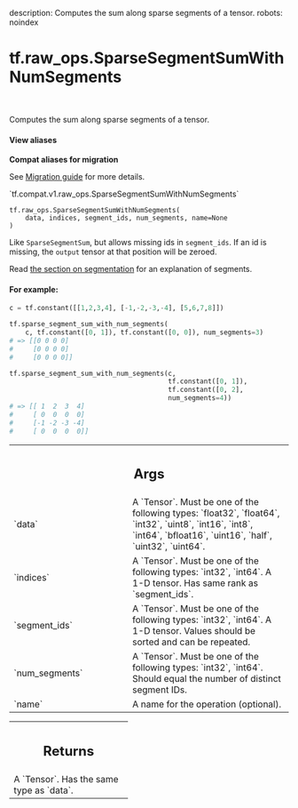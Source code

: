 description: Computes the sum along sparse segments of a tensor.
robots: noindex

# tf.raw_ops.SparseSegmentSumWithNumSegments

<!-- Insert buttons and diff -->

<table class="tfo-notebook-buttons tfo-api nocontent" align="left">

</table>



Computes the sum along sparse segments of a tensor.

<section class="expandable">
  <h4 class="showalways">View aliases</h4>
  <p>
<b>Compat aliases for migration</b>
<p>See
<a href="https://www.tensorflow.org/guide/migrate">Migration guide</a> for
more details.</p>
<p>`tf.compat.v1.raw_ops.SparseSegmentSumWithNumSegments`</p>
</p>
</section>

<pre class="devsite-click-to-copy prettyprint lang-py tfo-signature-link">
<code>tf.raw_ops.SparseSegmentSumWithNumSegments(
    data, indices, segment_ids, num_segments, name=None
)
</code></pre>



<!-- Placeholder for "Used in" -->

Like `SparseSegmentSum`, but allows missing ids in `segment_ids`. If an id is
missing, the `output` tensor at that position will be zeroed.

Read
[the section on segmentation](https://tensorflow.org/api_docs/python/tf/sparse#Segmentation)
for an explanation of segments.

#### For example:



```python
c = tf.constant([[1,2,3,4], [-1,-2,-3,-4], [5,6,7,8]])

tf.sparse_segment_sum_with_num_segments(
    c, tf.constant([0, 1]), tf.constant([0, 0]), num_segments=3)
# => [[0 0 0 0]
#     [0 0 0 0]
#     [0 0 0 0]]

tf.sparse_segment_sum_with_num_segments(c,
                                        tf.constant([0, 1]),
                                        tf.constant([0, 2],
                                        num_segments=4))
# => [[ 1  2  3  4]
#     [ 0  0  0  0]
#     [-1 -2 -3 -4]
#     [ 0  0  0  0]]
```

<!-- Tabular view -->
 <table class="responsive fixed orange">
<colgroup><col width="214px"><col></colgroup>
<tr><th colspan="2"><h2 class="add-link">Args</h2></th></tr>

<tr>
<td>
`data`
</td>
<td>
A `Tensor`. Must be one of the following types: `float32`, `float64`, `int32`, `uint8`, `int16`, `int8`, `int64`, `bfloat16`, `uint16`, `half`, `uint32`, `uint64`.
</td>
</tr><tr>
<td>
`indices`
</td>
<td>
A `Tensor`. Must be one of the following types: `int32`, `int64`.
A 1-D tensor. Has same rank as `segment_ids`.
</td>
</tr><tr>
<td>
`segment_ids`
</td>
<td>
A `Tensor`. Must be one of the following types: `int32`, `int64`.
A 1-D tensor. Values should be sorted and can be repeated.
</td>
</tr><tr>
<td>
`num_segments`
</td>
<td>
A `Tensor`. Must be one of the following types: `int32`, `int64`.
Should equal the number of distinct segment IDs.
</td>
</tr><tr>
<td>
`name`
</td>
<td>
A name for the operation (optional).
</td>
</tr>
</table>



<!-- Tabular view -->
 <table class="responsive fixed orange">
<colgroup><col width="214px"><col></colgroup>
<tr><th colspan="2"><h2 class="add-link">Returns</h2></th></tr>
<tr class="alt">
<td colspan="2">
A `Tensor`. Has the same type as `data`.
</td>
</tr>

</table>

